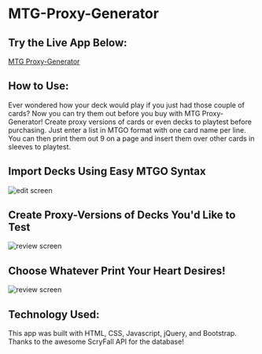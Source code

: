 # MTG-Proxy-Generator
## Try the Live App Below:
[MTG Proxy-Generator](https://eeeeeric.com/MTG-Proxy-Generator/)
## How to Use:
Ever wondered how your deck would play if you just had those couple of cards? Now you can try them out before you buy with MTG Proxy-Generator! Create proxy versions of cards or even decks to playtest before purchasing. Just enter a list in MTGO format with one card name per line. You can then print them out 9 on a page and insert them over other cards in sleeves to playtest.
## Import Decks Using Easy MTGO Syntax
![edit screen](Screenshots/3.png)
## Create Proxy-Versions of Decks You'd Like to Test
![review screen](Screenshots/1.png)
## Choose Whatever Print Your Heart Desires!
![review screen](Screenshots/2.png)
## Technology Used:
This app was built with HTML, CSS, Javascript, jQuery, and Bootstrap. Thanks to the awesome ScryFall API for the database!

